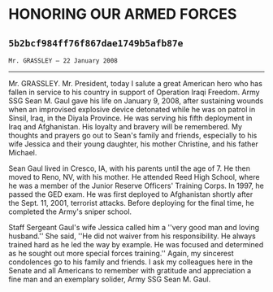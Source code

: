 # HONORING OUR ARMED FORCES
## `5b2bcf984ff76f867dae1749b5afb87e`
`Mr. GRASSLEY — 22 January 2008`

---


Mr. GRASSLEY. Mr. President, today I salute a great American hero who 
has fallen in service to his country in support of Operation Iraqi 
Freedom. Army SSG Sean M. Gaul gave his life on January 9, 2008, after 
sustaining wounds when an improvised explosive device detonated while 
he was on patrol in Sinsil, Iraq, in the Diyala Province. He was 
serving his fifth deployment in Iraq and Afghanistan. His loyalty and 
bravery will be remembered. My thoughts and prayers go out to Sean's 
family and friends, especially to his wife Jessica and their young 
daughter, his mother Christine, and his father Michael.

Sean Gaul lived in Cresco, IA, with his parents until the age of 7. 
He then moved to Reno, NV, with his mother. He attended Reed High 
School, where he was a member of the Junior Reserve Officers' Training 
Corps. In 1997, he passed the GED exam. He was first deployed to 
Afghanistan shortly after the Sept. 11, 2001, terrorist attacks. Before 
deploying for the final time, he completed the Army's sniper school.

Staff Sergeant Gaul's wife Jessica called him a ''very good man and 
loving husband.'' She said, ''He did not waiver from his 
responsibility. He always trained hard as he led the way by example. He 
was focused and determined as he sought out more special forces 
training.'' Again, my sincerest condolences go to his family and 
friends. I ask my colleagues here in the Senate and all Americans to 
remember with gratitude and appreciation a fine man and an exemplary 
solider, Army SSG Sean M. Gaul.
